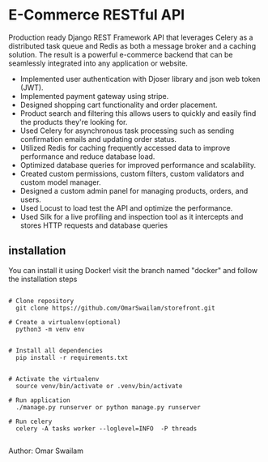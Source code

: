# E-Commerce RESTful API
Production ready Django REST Framework API that leverages Celery as a distributed task queue and Redis as both a
message broker and a caching solution. The result is a powerful e-commerce backend that can be seamlessly integrated into
any application or website.

- Implemented user authentication with Djoser library and json web token (JWT).
- Implemented payment gateway using stripe.
- Designed shopping cart functionality and order placement.
- Product search and filtering this allows users to quickly and easily find the products they're looking for.
- Used Celery for asynchronous task processing such as sending confirmation emails and updating order status.
- Utilized Redis for caching frequently accessed data to improve performance and reduce database load.
- Optimized database queries for improved performance and scalability.
- Created custom permissions, custom filters, custom validators and custom model manager.
- Designed a custom admin panel for managing products, orders, and users.
- Used Locust to load test the API and optimize the performance.
- Used Silk for a live profiling and inspection tool as it intercepts and stores HTTP requests and database queries

## installation
You can install it using Docker! visit the branch named "docker" and follow the installation steps
```

# Clone repository
  git clone https://github.com/OmarSwailam/storefront.git

# Create a virtualenv(optional)
  python3 -m venv env


# Install all dependencies
  pip install -r requirements.txt


# Activate the virtualenv
  source venv/bin/activate or .venv/bin/activate

# Run application
  ./manage.py runserver or python manage.py runserver

# Run celery
  celery -A tasks worker --loglevel=INFO  -P threads


```

Author: Omar Swailam
